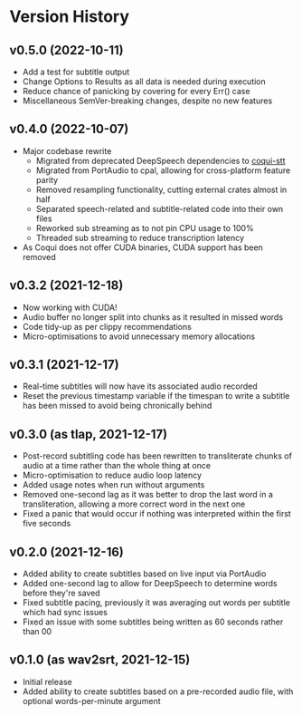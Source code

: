 # Version History

## v0.5.0 (2022-10-11)
* Add a test for subtitle output
* Change Options to Results as all data is needed during execution
* Reduce chance of panicking by covering for every Err() case
* Miscellaneous SemVer-breaking changes, despite no new features

## v0.4.0 (2022-10-07)
* Major codebase rewrite
	* Migrated from deprecated DeepSpeech dependencies to [coqui-stt](https://github.com/tazz4843/coqui-stt)
	* Migrated from PortAudio to cpal, allowing for cross-platform feature parity
	* Removed resampling functionality, cutting external crates almost in half
	* Separated speech-related and subtitle-related code into their own files
	* Reworked sub streaming as to not pin CPU usage to 100%
    * Threaded sub streaming to reduce transcription latency
* As Coqui does not offer CUDA binaries, CUDA support has been removed

## v0.3.2 (2021-12-18)
* Now working with CUDA!
* Audio buffer no longer split into chunks as it resulted in missed words
* Code tidy-up as per clippy recommendations
* Micro-optimisations to avoid unnecessary memory allocations

## v0.3.1 (2021-12-17)
* Real-time subtitles will now have its associated audio recorded
* Reset the previous timestamp variable if the timespan to write a subtitle has been missed to avoid being chronically behind

## v0.3.0 (as tlap, 2021-12-17)
* Post-record subtitling code has been rewritten to transliterate chunks of audio at a time rather than the whole thing at once
* Micro-optimisation to reduce audio loop latency
* Added usage notes when run without arguments
* Removed one-second lag as it was better to drop the last word in a transliteration, allowing a more correct word in the next one
* Fixed a panic that would occur if nothing was interpreted within the first five seconds

## v0.2.0 (2021-12-16)
* Added ability to create subtitles based on live input via PortAudio
* Added one-second lag to allow for DeepSpeech to determine words before they're saved
* Fixed subtitle pacing, previously it was averaging out words per subtitle which had sync issues
* Fixed an issue with some subtitles being written as 60 seconds rather than 00

## v0.1.0 (as wav2srt, 2021-12-15)
* Initial release
* Added ability to create subtitles based on a pre-recorded audio file, with optional words-per-minute argument

